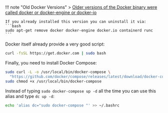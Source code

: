 !!! note "Old Docker Versions"
    > [Older versions of the Docker binary were called docker or docker-engine or docker-io](https://stackoverflow.com/a/45023650)

    If you already installed this version you can uninstall it via:
    ```bash
    sudo apt-get remove docker docker-engine docker.io containerd runc
    ```

Docker itself already provide a very good script:

```bash
curl -fsSL https://get.docker.com | sudo bash
```

Finally, you need to install Docker Compose:

```bash
sudo curl -L -o /usr/local/bin/docker-compose \
  "https://github.com/docker/compose/releases/latest/download/docker-compose-$(uname -s)-$(uname -m)"
sudo chmod +x /usr/local/bin/docker-compose
```

Instead of typing `sudo docker-compose up -d` all the time you can use this alias and type `dc up -d`:

```bash
echo 'alias dc="sudo docker-compose "' >> ~/.bashrc
```
